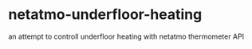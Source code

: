 # netatmo-underfloor-heating
an attempt to controll underfloor heating with netatmo thermometer API
